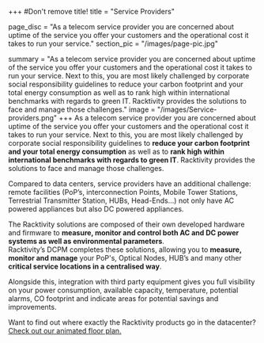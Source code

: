 +++
#Don't remove title!
title = "Service Providers"

page_disc = "As a telecom service provider you are concerned about uptime of the service you offer your customers and the operational cost it takes to run your service."
section_pic = "/images/page-pic.jpg"

summary = "As a telecom service provider you are concerned about uptime of the service you offer your customers and the operational cost it takes to run your service. Next to this, you are most likely challenged by corporate social responsibility guidelines to reduce your carbon footprint and your total energy consumption as well as to rank high within international benchmarks with regards to green IT. Racktivity provides the solutions to face and manage those challenges."
image = "/images/Service-providers.png"
+++
As a telecom service provider you are concerned about uptime of the service you offer your customers and the operational cost it takes to run your service. Next to this, you are most likely challenged by corporate social responsibility guidelines to **reduce your carbon footprint and your total energy consumption** as well as to **rank high within international benchmarks with regards to green IT**. Racktivity provides the solutions to face and manage those challenges.

Compared to data centers, service providers have an additional challenge: remote facilities (PoP’s, interconnection Points, Mobile Tower Stations, Terrestrial Transmitter Station, HUBs, Head-Ends…) not only have AC powered appliances but also DC powered appliances.

The Racktivity solutions are composed of their own developed hardware and firmware to **measure, monitor and control both AC and DC power systems as well as environmental parameters**. \
Racktivity’s DCPM completes these solutions, allowing you to **measure, monitor and manage** your PoP's, Optical Nodes, HUB’s and many other **critical service locations in a centralised way**.

Alongside this, integration with third party equipment gives you full visibility on your power consumption, available capacity, temperature, potential alarms, CO footprint and indicate areas for potential savings and improvements.

Want to find out where exactly the Racktivity products go in the datacenter? [Check out our animated floor plan.](/data-center-floor-plan-solution-overview)